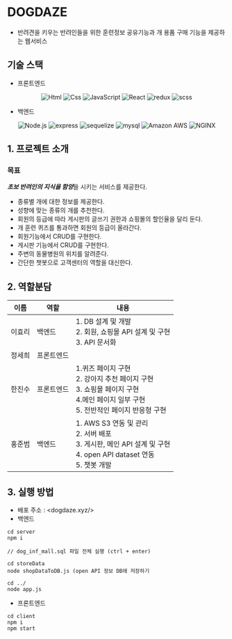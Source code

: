 # DOGDAZE
- 반려견을 키우는 반려인들을 위한 훈련정보 공유기능과 개 용품 구매 기능을 제공하는 웹서비스



## 기술 스택
- 프론트엔드
<div align="center">
  <img alt="Html" src ="https://img.shields.io/badge/HTML5-E34F26.svg?&style=for-the-badge&logo=HTML5&logoColor=white"/> 
  <img alt="Css" src ="https://img.shields.io/badge/CSS3-1572B6.svg?&style=for-the-badge&logo=CSS3&logoColor=white"/> 
  <img alt="JavaScript" src ="https://img.shields.io/badge/JavaScriipt-F7DF1E.svg?&style=for-the-badge&logo=JavaScript&logoColor=black"/> 
 <img alt="React" src ="https://img.shields.io/badge/react-61DAFB.svg?&style=for-the-badge&logo=React&logoColor=white"/> 
  <img alt="redux" src ="https://img.shields.io/badge/redux-764ABC.svg?&style=for-the-badge&logo=redux&logoColor=white"/> 
  <img alt="scss" src="https://img.shields.io/badge/sass-ff69b4.svg?style=for-the-badge&logo=sass&logoColor=white"/>  
</div>

- 백엔드
<div align="center">
   <img alt="Node.js" src ="https://img.shields.io/badge/Node.js-brightgreen.svg?&style=for-the-badge&logo=Node.js&logoColor=white"/>      
  <img alt="express" src ="https://img.shields.io/badge/express-lightgrey.svg?&style=for-the-badge&logo=express&logoColor=white"/>      
  <img alt="sequelize" src ="https://img.shields.io/badge/sequelize-blue.svg?&style=for-the-badge&logo=sequelize&logoColor=white"/>    
  <img alt="mysql" src ="https://img.shields.io/badge/MySQL-orange.svg?&style=for-the-badge&logo=MySQL&logoColor=white"/> 
<img alt="Amazon AWS" src ="https://img.shields.io/badge/Amazon AWS-232F3E.svg?&style=for-the-badge&logo=Amazon AWS&logoColor=white"/>
<img alt="NGINX" src ="https://img.shields.io/badge/NGINX-009639.svg?&style=for-the-badge&logo=NGINX&logoColor=white"/>

</div>


## 1. 프로젝트 소개
### 목표
***초보 반려인의 지식을 함양***을 시키는 서비스를 제공한다. 
- 종류별 개에 대한 정보를 제공한다. 
- 성향에 맞는 종류의 개를 추천한다. 
- 회원의 등급에 따라 게시판의 글쓰기 권한과 쇼핑몰의 할인율을 달리 둔다. 
- 개 훈련 퀴즈를 통과하면 회원의 등급이 올라간다. 
- 회원기능에서 CRUD를 구현한다. 
- 게시판 기능에서 CRUD를 구현한다. 
- 주변의 동물병원의 위치를 알려준다. 
- 간단한 챗봇으로 고객센터의 역할을 대신한다. 



## 2. 역할분담
| 이름   | 역할               | 내용                                                |
| ----- | ------------------ | ---------------------------------------------------- |
| 이효리 | 백엔드             |  1. DB 설계 및 개발 <br> 2. 회원, 쇼핑몰 API 설계 및 구현<br> 3. API 문서화        |
| 정세희 | 프론트엔드          |                                                      |
| 한진수 | 프론트엔드         | 1.퀴즈 페이지 구현 <br> 2. 강아지 추천 페이지 구현 <br> 3. 쇼핑몰 페이지 구현 <br> 4.메인 페이지 일부 구현 <br> 5. 전반적인 페이지 반응형 구현|
| 홍준범 | 백엔드             | 1. AWS S3 연동 및 관리<br> 2. 서버 배포 <br>3. 게시판, 메인 API 설계 및 구현<br> 4. open API dataset 연동 <br>5. 챗봇 개발 |


## 3. 실행 방법
- 배포 주소 : <dogdaze.xyz/>
- 백엔드
```
cd server
npm i

// dog_inf_mall.sql 파일 전체 실행 (ctrl + enter)

cd storeData
node shopDataToDB.js (open API 정보 DB에 저장하기

cd ../
node app.js
```
- 프론트엔드
```
cd client
npm i
npm start
```
